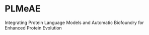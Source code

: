 # PLMeAE
Integrating Protein Language Models and Automatic Biofoundry for Enhanced Protein Evolution
